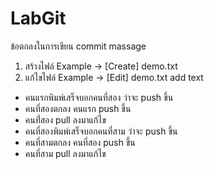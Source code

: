 # LabGit

ข้อตกลงในการเขียน commit massage
1. สร้างไฟล์ Example -> [Create] demo.txt
2. แก้ไขไฟล์ Example -> [Edit] demo.txt add text

- คนแรกพิมพ์เสร็จบอกคนที่สอง ว่าจะ push ขึ้น
- คนที่สองตกลง คนแรก push ขึ้น
- คนที่่สอง pull ลงมาแก้ไข
- คนที่สองพิมพ์เสร็จบอกคนที่สาม ว่าจะ push ขึ้น
- คนที่สามตกลง คนที่สอง push ขึ้น
- คนที่สาม pull ลงมาแก้ไข
